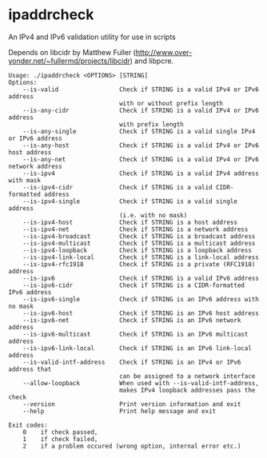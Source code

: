 ipaddrcheck
===========

An IPv4 and IPv6 validation utility for use in scripts

Depends on libcidr by Matthew Fuller (http://www.over-yonder.net/~fullermd/projects/libcidr) and libpcre.

    Usage: ./ipaddrcheck <OPTIONS> [STRING]
    Options:
        --is-valid                 Check if STRING is a valid IPv4 or IPv6 address
                                   with or without prefix length
        --is-any-cidr              Check if STRING is a valid IPv4 or IPv6 address
                                   with prefix length
        --is-any-single            Check if STRING is a valid single IPv4 or IPv6 address
        --is-any-host              Check if STRING is a valid IPv4 or IPv6 host address
        --is-any-net               Check if STRING is a valid IPv4 or IPv6 network address
        --is-ipv4                  Check if STRING is a valid IPv4 address with mask 
        --is-ipv4-cidr             Check if STRING is a valid CIDR-formatted address 
        --is-ipv4-single           Check if STRING is a valid single address
                                   (i.e. with no mask)
        --is-ipv4-host             Check if STRING is a host address 
        --is-ipv4-net              Check if STRING is a network address 
        --is-ipv4-broadcast        Check if STRING is a broadcast address 
        --is-ipv4-multicast        Check if STRING is a multicast address 
        --is-ipv4-loopback         Check if STRING is a loopback address 
        --is-ipv4-link-local       Check if STRING is a link-local address 
        --is-ipv4-rfc1918          Check if STRING is a private (RFC1918) address 
        --is-ipv6                  Check if STRING is a valid IPv6 address 
        --is-ipv6-cidr             Check if STRING is a CIDR-formatted IPv6 address 
        --is-ipv6-single           Check if STRING is an IPv6 address with no mask 
        --is-ipv6-host             Check if STRING is an IPv6 host address 
        --is-ipv6-net              Check if STRING is an IPv6 network address 
        --is-ipv6-multicast        Check if STRING is an IPv6 multicast address 
        --is-ipv6-link-local       Check if STRING is an IPv6 link-local address 
        --is-valid-intf-address    Check if STRING is an IPv4 or IPv6 address that 
                                   can be assigned to a network interface 
        --allow-loopback           When used with --is-valid-intf-address,
                                   makes IPv4 loopback addresses pass the check
        --version                  Print version information and exit 
        --help                     Print help message and exit

    Exit codes:
        0    if check passed,
        1    if check failed,
        2    if a problem occured (wrong option, internal error etc.)

